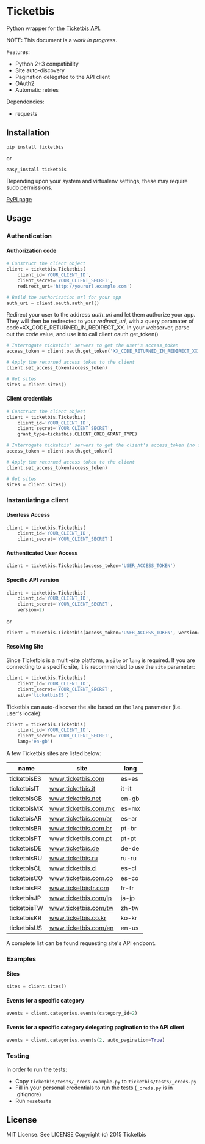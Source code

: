 # Ticketbis

Python wrapper for the [Ticketbis API](http://api.ticketbis.com).

NOTE: This document is a *work in progress*.

Features:

* Python 2+3 compatibility
* Site auto-discovery
* Pagination delegated to the API client
* OAuth2
* Automatic retries

Dependencies:

* requests

## Installation

    pip install ticketbis

or

    easy_install ticketbis

Depending upon your system and virtualenv settings, these may require sudo permissions.

[PyPi page](https://pypi.python.org/pypi/ticketbis)

## Usage

### Authentication

#### Authorization code

```python
# Construct the client object
client = ticketbis.Ticketbis(
    client_id='YOUR_CLIENT_ID',
    client_secret='YOUR_CLIENT_SECRET',
    redirect_uri='http://yoururl.example.com')

# Build the authorization url for your app
auth_uri = client.oauth.auth_url()
```

Redirect your user to the address *auth_uri* and let them authorize your app. They will then be redirected to your *redirect_uri*, with a query paramater of code=XX_CODE_RETURNED_IN_REDIRECT_XX. In your webserver, parse out the *code* value, and use it to call client.oauth.get_token()

```python
# Interrogate ticketbis' servers to get the user's access_token
access_token = client.oauth.get_token('XX_CODE_RETURNED_IN_REDIRECT_XX')

# Apply the returned access token to the client
client.set_access_token(access_token)

# Get sites
sites = client.sites()
```

#### Client credentials

```python
# Construct the client object
client = ticketbis.Ticketbis(
    client_id='YOUR_CLIENT_ID',
    client_secret='YOUR_CLIENT_SECRET',
    grant_type=ticketbis.CLIENT_CRED_GRANT_TYPE)

# Interrogate ticketbis' servers to get the client's access_token (no code required)
access_token = client.oauth.get_token()

# Apply the returned access token to the client
client.set_access_token(access_token)

# Get sites
sites = client.sites()
```

### Instantiating a client
#### Userless Access

```python
client = ticketbis.Ticketbis(
    client_id='YOUR_CLIENT_ID',
    client_secret='YOUR_CLIENT_SECRET')
```

#### Authenticated User Access

```python
client = ticketbis.Ticketbis(access_token='USER_ACCESS_TOKEN')
```

#### Specific API version

```python
client = ticketbis.Ticketbis(
    client_id='YOUR_CLIENT_ID',
    client_secret='YOUR_CLIENT_SECRET',
    version=2)
```

or

```python
client = ticketbis.Ticketbis(access_token='USER_ACCESS_TOKEN', version=2)
```

#### Resolving Site
Since Ticketbis is a multi-site platform, a `site` or `lang` is required. If you are connecting to a specific site, it is recommended to use the `site` parameter:

```python
client = ticketbis.Ticketbis(
    client_id='YOUR_CLIENT_ID',
    client_secret='YOUR_CLIENT_SECRET',
    site='ticketbisES')
```
Ticketbis can auto-discover the site based on the `lang` parameter (i.e. user's locale):

```python
client = ticketbis.Ticketbis(
    client_id='YOUR_CLIENT_ID',
    client_secret='YOUR_CLIENT_SECRET',
    lang='en-gb')
```

A few Ticketbis sites are listed below:

| name              | site                       | lang  |
| ----------------- | -------------------------- | ----- |
| ticketbisES       | www.ticketbis.com          | es-es |
| ticketbisIT       | www.ticketbis.it           | it-it |
| ticketbisGB       | www.ticketbis.net          | en-gb |
| ticketbisMX       | www.ticketbis.com.mx       | es-mx |
| ticketbisAR       | www.ticketbis.com/ar       | es-ar |
| ticketbisBR       | www.ticketbis.com.br       | pt-br |
| ticketbisPT       | www.ticketbis.com.pt       | pt-pt |
| ticketbisDE       | www.ticketbis.de           | de-de |
| ticketbisRU       | www.ticketbis.ru           | ru-ru |
| ticketbisCL       | www.ticketbis.cl           | es-cl |
| ticketbisCO       | www.ticketbis.com.co       | es-co |
| ticketbisFR       | www.ticketbisfr.com        | fr-fr |
| ticketbisJP       | www.ticketbis.com/jp       | ja-jp |
| ticketbisTW       | www.ticketbis.com/tw       | zh-tw |
| ticketbisKR       | www.ticketbis.co.kr        | ko-kr |
| ticketbisUS       | www.ticketbis.com/en       | en-us |

A complete list can be found requesting site's API endpont.

### Examples

#### Sites

```python
sites = client.sites()
```

#### Events for a specific category

```python
events = client.categories.events(category_id=2)
```

#### Events for a specific category delegating pagination to the API client

```python
events = client.categories.events(2, auto_pagination=True)
```

### Testing
In order to run the tests:
* Copy `ticketbis/tests/_creds.example.py` to `ticketbis/tests/_creds.py`
* Fill in your personal credentials to run the tests (`_creds.py` is in .gitignore)
* Run `nosetests`

## License
MIT License. See LICENSE
Copyright (c) 2015 Ticketbis
